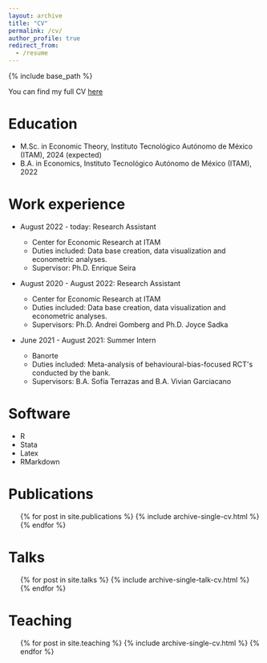 ```yaml
---
layout: archive
title: "CV"
permalink: /cv/
author_profile: true
redirect_from:
  - /resume
---
```


{% include base_path %}

You can find my full CV [here](https://RobertoGlz.github.io/personal//files/gonzalezroberto_cv.pdf)

Education
======
* M.Sc. in Economic Theory, Instituto Tecnológico Autónomo de México (ITAM), 2024 (expected)
* B.A. in Economics, Instituto Tecnológico Autónomo de México (ITAM), 2022

Work experience
======
* August 2022 - today: Research Assistant
  * Center for Economic Research at ITAM
  * Duties included: Data base creation, data visualization and econometric analyses.
  * Supervisor: Ph.D. Enrique Seira

* August 2020 - August 2022: Research Assistant
  * Center for Economic Research at ITAM
  * Duties included: Data base creation, data visualization and econometric analyses.
  * Supervisors: Ph.D. Andrei Gomberg and Ph.D. Joyce Sadka

* June 2021 - August 2021: Summer Intern
  * Banorte
  * Duties included: Meta-analysis of behavioural-bias-focused RCT's conducted by the bank.
  * Supervisors: B.A. Sofía Terrazas and B.A. Vivian Garciacano

Software
======
* R
* Stata
* Latex
* RMarkdown

Publications
======
  <ul>{% for post in site.publications %}
    {% include archive-single-cv.html %}
  {% endfor %}</ul>
  
Talks
======
  <ul>{% for post in site.talks %}
    {% include archive-single-talk-cv.html %}
  {% endfor %}</ul>
  
Teaching
======
  <ul>{% for post in site.teaching %}
    {% include archive-single-cv.html %}
  {% endfor %}</ul>
  
